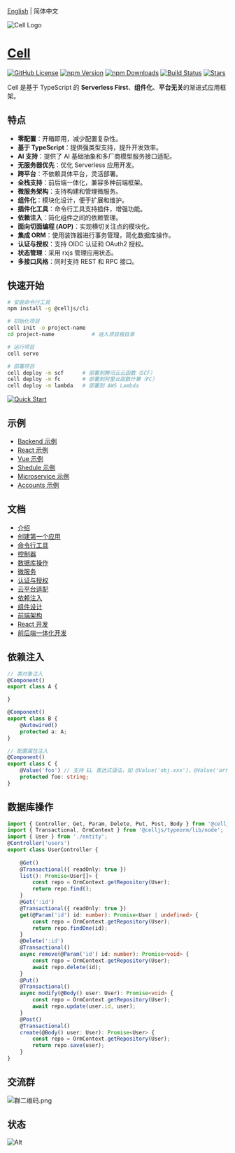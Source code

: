 [English](./README.md) | 简体中文

![Cell Logo](https://cellbang-lib.oss-cn-hangzhou.aliyuncs.com/Cell%20Logo%20Green.svg) 

# [Cell](https://malagu.cellbang.com/) 

[![GitHub License](https://img.shields.io/badge/license-MIT-blue.svg)](https://github.com/cellbang/cell/blob/master/LICENSE)
[![npm Version](https://img.shields.io/npm/v/@celljs/core.svg?style=flat)](https://www.npmjs.com/org/celljs)
[![npm Downloads](https://img.shields.io/npm/dm/@celljs/core.svg?style=flat)](https://www.npmjs.com/org/celljs)
[![Build Status](https://github.com/cellbang/cell/actions/workflows/build.yml/badge.svg?branch=main)](https://github.com/cellbang/cell/actions?query=branch%3Amain+event%3Apush+event%3Aschedule)
[![Stars](https://gitee.com/cellbang/malagu/badge/star.svg?theme=dark)](https://gitee.com/cellbang/malagu)

Cell 是基于 TypeScript 的 **Serverless First**、**组件化**、**平台无关**的渐进式应用框架。

## 特点

- **零配置**：开箱即用，减少配置复杂性。
- **基于 TypeScript**：提供强类型支持，提升开发效率。
- **AI 支持**：提供了 AI 基础抽象和多厂商模型服务接口适配。
- **无服务器优先**：优化 Serverless 应用开发。
- **跨平台**：不依赖具体平台，灵活部署。
- **全栈支持**：前后端一体化，兼容多种前端框架。
- **微服务架构**：支持构建和管理微服务。
- **组件化**：模块化设计，便于扩展和维护。
- **插件化工具**：命令行工具支持插件，增强功能。
- **依赖注入**：简化组件之间的依赖管理。
- **面向切面编程 (AOP)**：实现横切关注点的模块化。
- **集成 ORM**：使用装饰器进行事务管理，简化数据库操作。
- **认证与授权**：支持 OIDC 认证和 OAuth2 授权。
- **状态管理**：采用 rxjs 管理应用状态。
- **多接口风格**：同时支持 REST 和 RPC 接口。

## 快速开始

```bash
# 安装命令行工具
npm install -g @celljs/cli

# 初始化项目
cell init -o project-name
cd project-name            # 进入项目根目录

# 运行项目
cell serve

# 部署项目
cell deploy -m scf      # 部署到腾讯云云函数（SCF）
cell deploy -m fc       # 部署到阿里云函数计算（FC）
cell deploy -m lambda   # 部署到 AWS Lambda
```

[![Quick Start](https://asciinema.org/a/474104.svg)](https://asciinema.org/a/474104?speed=2.5&autoplay=1)

## 示例

- [Backend 示例](https://cloudstudio.net/templates/5QnU8uuBCE)
- [React 示例](https://cloudstudio.net/templates/5QWIO8Jazj)
- [Vue 示例](https://cloudstudio.net/templates/5QuWSgAul5)
- [Shedule 示例](https://cloudstudio.net/templates/5BfaTPi5n5)
- [Microservice 示例](https://cloudstudio.net/templates/5QxzzZvxvx)
- [Accounts 示例](https://cloudstudio.net/templates/5QOrLlMcV6)

## 文档

- [介绍](https://cell.cellbang.com/guide/%E4%BB%8B%E7%BB%8D)
- [创建第一个应用](https://cell.cellbang.com/guide/%E5%88%9B%E5%BB%BA%E7%AC%AC%E4%B8%80%E4%B8%AA%E5%BA%94%E7%94%A8)
- [命令行工具](https://cell.cellbang.com/guide/%E5%91%BD%E4%BB%A4%E8%A1%8C%E5%B7%A5%E5%85%B7)
- [控制器](https://cell.cellbang.com/guide/%E6%8E%A7%E5%88%B6%E5%99%A8)
- [数据库操作](https://cell.cellbang.com/guide/%E6%95%B0%E6%8D%AE%E5%BA%93typeorm)
- [微服务](https://cell.cellbang.com/dev/%E5%BE%AE%E6%9C%8D%E5%8A%A1)
- [认证与授权](https://cell.cellbang.com/guide/%E8%AE%A4%E8%AF%81%E4%B8%8E%E6%8E%88%E6%9D%83)
- [云平台适配](https://cell.cellbang.com/cloud/%E4%BA%91%E5%B9%B3%E5%8F%B0%E9%80%82%E9%85%8D)
- [依赖注入](https://cell.cellbang.com/guide/%E4%BE%9D%E8%B5%96%E6%B3%A8%E5%85%A5)
- [组件设计](https://cell.cellbang.com/guide/%E7%BB%84%E4%BB%B6%E8%AE%BE%E8%AE%A1)
- [前端架构](https://cell.cellbang.com/guide/%E5%89%8D%E7%AB%AF%E6%9E%B6%E6%9E%84)
- [React 开发](https://cell.cellbang.com/dev/react)
- [前后端一体化开发](https://cell.cellbang.com/dev/%E5%89%8D%E5%90%8E%E7%AB%AF%E4%B8%80%E4%BD%93%E5%8C%96%E5%BC%80%E5%8F%91)


## 依赖注入

```typescript
// 类对象注入
@Component()
export class A {

}

@Component()
export class B {
    @Autowired()
    protected a: A;
}

// 配置属性注入
@Component()
export class C {
    @Value('foo') // 支持 EL 表达式语法，如 @Value('obj.xxx')、@Value('arr[1]') 等等
    protected foo: string;
}
```

## 数据库操作

```typescript
import { Controller, Get, Param, Delete, Put, Post, Body } from '@celljs/mvc/lib/node';
import { Transactional, OrmContext } from '@celljs/typeorm/lib/node';
import { User } from './entity';
@Controller('users')
export class UserController {
    
    @Get()
    @Transactional({ readOnly: true })
    list(): Promise<User[]> {
        const repo = OrmContext.getRepository(User);
        return repo.find();
    }
    @Get(':id')
    @Transactional({ readOnly: true })
    get(@Param('id') id: number): Promise<User | undefined> {
        const repo = OrmContext.getRepository(User);
        return repo.findOne(id);
    }
    @Delete(':id')
    @Transactional()
    async remove(@Param('id') id: number): Promise<void> {
        const repo = OrmContext.getRepository(User);
        await repo.delete(id);
    }
    @Put()
    @Transactional()
    async modify(@Body() user: User): Promise<void> {
        const repo = OrmContext.getRepository(User);
        await repo.update(user.id, user);
    }
    @Post()
    @Transactional()
    create(@Body() user: User): Promise<User> {
        const repo = OrmContext.getRepository(User);
        return repo.save(user);
    }
}
```

## 交流群

![群二维码.png](https://cellbang-lib.oss-cn-hangzhou.aliyuncs.com/%E7%BE%A4%E4%BA%8C%E7%BB%B4%E7%A0%81.png)

## 状态
![Alt](https://repobeats.axiom.co/api/embed/59b39c98717cf1ae18b57f24d2efe91617e3a6f1.svg "Repobeats analytics image")
